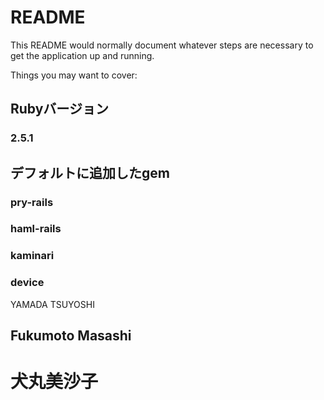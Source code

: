 # README

This README would normally document whatever steps are necessary to get the
application up and running.

Things you may want to cover:

## Rubyバージョン
### 2.5.1

## デフォルトに追加したgem
### pry-rails
### haml-rails
### kaminari
### device


YAMADA TSUYOSHI
## Fukumoto Masashi
# 犬丸美沙子

